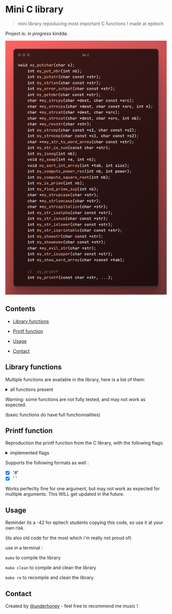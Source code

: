 # Mini C library
> mini library repoducing most important C functions !
> made at epitech

Project is: _in progress_ kindda.

![project screenshot](ressources/preview_lib.png)

## Contents
* [Library functions](#library-functions)
* [Printf function](#printf-function)


* [Usage](#usage)
* [Contact](#contact)


## Library functions
Multiple functions are available in the library, here is a list of them:

<details><summary>all functions present</summary>

    - [x] my_putchar
    - [x] my_strlen.c
    - [x] my_putchar.c
    - [x] my_put_nbr.c
    - [x] my_strcmp.c
    - [x] my_strncmp.c
    - [x] my_putstr.c
    - [x] my_getnbr.c
    - [x] my_strcpy.c
    - [x] my_strcat.c
    - [x] my_strncpy.c
    - [x] my_strncat.c
    - [x] my_revstr.c
    - [x] my_isnum.c
    - [x] my_compute_power_rec.c
    - [x] my_compute_square_root.c
    - [x] my_error_output.c
    - [x] my_find_prime_sup.c
    - [x] my_is_prime.c
    - [x] my_show_word_array.c
    - [x] my_showmem.c
    - [x] my_showstr.c
    - [x] my_sort_int_array.c
    - [x] my_str_isalpha.c
    - [x] my_str_islower.c
    - [x] my_str_isprintable.c
    - [x] my_strlowcase.c
    - [x] my_strupcase.c
    - [x] my_swap.c
    - [x] my_str_to_word_array.c
    - [x] my_strcapitalize.c
    - [x] my_error_output.c
    - [x] my_printf.c
    - [x] my_putdouble.c
    - [x] my_putlong.c
    - [x] my_octal.c
    - [x] my_high_hexa.c
    - [x] my_low_hexa.c
    - [x] my_putptr.c
    - [x] my_binary.c
    - [x] my_nonprintable_char.c

</details>

Warning: some functions are not fully tested, and may not work as expected.

(basic functions do have full functionnalities)

## Printf function
Reproduction the printf function from the C library, with the following flags:

<details><summary>implemented flags</summary>
- [x] %d
- [x] %i
- [x] %c
- [x] %s
- [x] %o
- [x] %x
- [x] %X
- [x] %p
- [x] %b
- [x] %p
- [x] %S
- [x] %u
- [x] %f
- [x] %l
</details>

Supports the following formats as well :
- [x] '#'
- [x] ' '

Works perfeclty fine for one argument, but may not work as expected for multiple arguments.
This WILL get updated in the future.

## Usage
Reminder its a -42 for epitech students copying this code, so use it at your 
own risk.

(its also old code for the most which i'm really not proud of)

use in a terminal :

`make` to compile the library

`make clean` to compile and clean the library

`make re` to recompile and clean the library

## Contact
Created by [@underhoney](https://github.com/underhoney) - feel free to 
recommend me music !


<!-- ## License -->
<!-- This project is open source and available under the [... License](). -->

<!-- You don't have to include all sections - just the one's relevant to your project -->